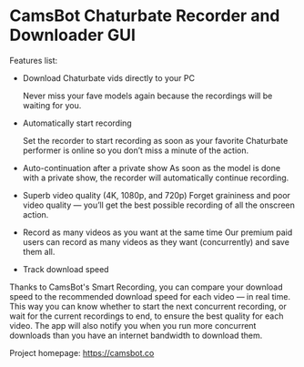 # CamsBot Chaturbate Recorder and Downloader GUI

Features list:
- Download Chaturbate vids directly to your PC

  Never miss your fave models again because the recordings will be waiting for you.

- Automatically start recording

  Set the recorder to start recording as soon as your favorite Chaturbate performer is online so you don’t miss a minute of the action.
- Auto-continuation after a private show
  As soon as the model is done with a private show, the recorder will automatically continue recording.
- Superb video quality (4K, 1080p, and 720p)
  Forget graininess and poor video quality — you’ll get the best possible recording of all the onscreen action.
- Record as many videos as you want at the same time
  Our premium paid users can record as many videos as they want (concurrently) and save them all.
- Track download speed

Thanks to CamsBot's Smart Recording, you can compare your download speed to the recommended download speed for each video — in real time. This way you can know whether to   start the next concurrent recording, or wait for the current recordings to end, to ensure the best quality for each video. The app will also notify you when you run more concurrent downloads than you have an internet bandwidth to download them.

Project homepage:
https://camsbot.co


